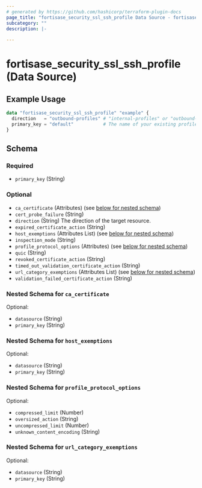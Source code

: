 ```yaml
---
# generated by https://github.com/hashicorp/terraform-plugin-docs
page_title: "fortisase_security_ssl_ssh_profile Data Source - fortisase"
subcategory: ""
description: |-
  
---
```


# fortisase_security_ssl_ssh_profile (Data Source)



## Example Usage

```terraform
data "fortisase_security_ssl_ssh_profile" "example" {
  direction   = "outbound-profiles" # "internal-profiles" or "outbound-profiles"
  primary_key = "default"           # The name of your existing profile group
}
```

<!-- schema generated by tfplugindocs -->
## Schema

### Required

- `primary_key` (String)

### Optional

- `ca_certificate` (Attributes) (see [below for nested schema](#nestedatt--ca_certificate))
- `cert_probe_failure` (String)
- `direction` (String) The direction of the target resource.
- `expired_certificate_action` (String)
- `host_exemptions` (Attributes List) (see [below for nested schema](#nestedatt--host_exemptions))
- `inspection_mode` (String)
- `profile_protocol_options` (Attributes) (see [below for nested schema](#nestedatt--profile_protocol_options))
- `quic` (String)
- `revoked_certificate_action` (String)
- `timed_out_validation_certificate_action` (String)
- `url_category_exemptions` (Attributes List) (see [below for nested schema](#nestedatt--url_category_exemptions))
- `validation_failed_certificate_action` (String)

<a id="nestedatt--ca_certificate"></a>
### Nested Schema for `ca_certificate`

Optional:

- `datasource` (String)
- `primary_key` (String)


<a id="nestedatt--host_exemptions"></a>
### Nested Schema for `host_exemptions`

Optional:

- `datasource` (String)
- `primary_key` (String)


<a id="nestedatt--profile_protocol_options"></a>
### Nested Schema for `profile_protocol_options`

Optional:

- `compressed_limit` (Number)
- `oversized_action` (String)
- `uncompressed_limit` (Number)
- `unknown_content_encoding` (String)


<a id="nestedatt--url_category_exemptions"></a>
### Nested Schema for `url_category_exemptions`

Optional:

- `datasource` (String)
- `primary_key` (String)
